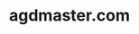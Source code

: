 ---
# GLOBAL 
layout: post
title: agdmaster.com
seo_title:  SEO agdmaster.com
seo_description: |-
  META agdmaster.com
visibility_in_menu: false
position_in_menu: 0
cta_in_menu: false
cta_in_menu_text:
show_contact_in_footer: true

# CASESTUDY layout
intro: 
  title:
  content: |-
    Brak
Screens:
  mobile:
  desktop:
colors:
  main: FAE129
  devices_border: FFFFFF
company: agdmaster.com
company_logo: /uploads/logo-agdmaster.svg
testimonial_on_index: true
casestudy_on_index: false
cta: Poznaj szczegóły realizacji
customer_opinion:
  person: Przemysław Strzałka
  position: CTO 
  photo: /uploads/przemyslaw-strzalka.jpg
  quotation: 
  quotation_small: |-
    Zastosowane przez zespół rozwiązania przyczyniły się do stworzenia nowoczesnego, a jednocześnie przyjaznego użytkownikowi sklepu. Oprócz wykonanego projektu specjaliści zapewniają także pełne wsparcie dla naszego serwisu.
---